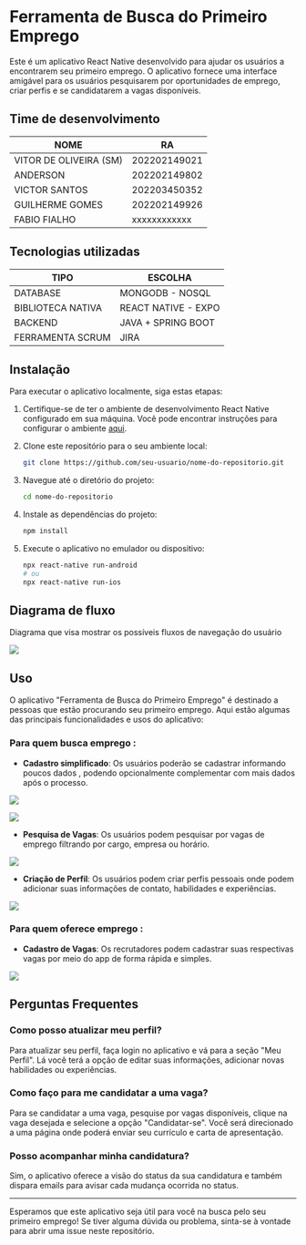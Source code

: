# Ferramenta de Busca do Primeiro Emprego

Este é um aplicativo React Native desenvolvido para ajudar os usuários a encontrarem seu primeiro emprego. O aplicativo fornece uma interface amigável para os usuários pesquisarem por oportunidades de emprego, criar perfis e se candidatarem a vagas disponíveis.

## Time de desenvolvimento
| NOME                  | RA           |
| ----------------------| ------------ |
| VITOR DE OLIVEIRA (SM)| 202202149021 |
| ANDERSON              | 202202149802 |
| VICTOR SANTOS         | 202203450352 |
| GUILHERME GOMES       | 202202149926 |
| FABIO FIALHO          | xxxxxxxxxxxx |


## Tecnologias utilizadas
| TIPO                  | ESCOLHA             |
| ----------------------| ------------------- |
| DATABASE              | MONGODB - NOSQL     |
| BIBLIOTECA NATIVA     | REACT NATIVE - EXPO |
| BACKEND               | JAVA + SPRING BOOT  |
| FERRAMENTA SCRUM      | JIRA                |



## Instalação

Para executar o aplicativo localmente, siga estas etapas:

1. Certifique-se de ter o ambiente de desenvolvimento React Native configurado em sua máquina. Você pode encontrar instruções para configurar o ambiente [aqui](https://reactnative.dev/docs/environment-setup).

2. Clone este repositório para o seu ambiente local:

    ```bash
    git clone https://github.com/seu-usuario/nome-do-repositorio.git
    ```

3. Navegue até o diretório do projeto:

    ```bash
    cd nome-do-repositorio
    ```

4. Instale as dependências do projeto:

    ```bash
    npm install
    ```

5. Execute o aplicativo no emulador ou dispositivo:

    ```bash
    npx react-native run-android
    # ou
    npx react-native run-ios
    ```


## Diagrama de fluxo

Diagrama que visa mostrar os possíveis fluxos de navegação do usuário

![](assets/JobFinderDiagram.jpg)

## Uso

O aplicativo "Ferramenta de Busca do Primeiro Emprego" é destinado a pessoas que estão procurando seu primeiro emprego. Aqui estão algumas das principais funcionalidades e usos do aplicativo:

### Para quem busca emprego :

- **Cadastro simplificado**: Os usuários poderão se cadastrar informando poucos dados , podendo opcionalmente complementar com mais dados após o processo.

![](assets/cadastro.jpg)

![](assets/login.jpg)

- **Pesquisa de Vagas**: Os usuários podem pesquisar por vagas de emprego filtrando por cargo, empresa ou horário.

![](assets/listadevagas.jpg)
  
- **Criação de Perfil**: Os usuários podem criar perfis pessoais onde podem adicionar suas informações de contato, habilidades e experiências.

![](assets/perfil.jpg)

### Para quem oferece emprego :

- **Cadastro de Vagas**: Os recrutadores podem cadastrar suas respectivas vagas por meio do app de forma rápida e simples.

![](assets/cadastrodevaga.jpg)

## Perguntas Frequentes

### Como posso atualizar meu perfil?

Para atualizar seu perfil, faça login no aplicativo e vá para a seção "Meu Perfil". Lá você terá a opção de editar suas informações, adicionar novas habilidades ou experiências.

### Como faço para me candidatar a uma vaga?

Para se candidatar a uma vaga, pesquise por vagas disponíveis, clique na vaga desejada e selecione a opção "Candidatar-se". Você será direcionado a uma página onde poderá enviar seu currículo e carta de apresentação.

### Posso acompanhar minha candidatura?

Sim, o aplicativo oferece a visão do status da sua candidatura e também dispara emails para avisar cada mudança ocorrida no status.

---

Esperamos que este aplicativo seja útil para você na busca pelo seu primeiro emprego! Se tiver alguma dúvida ou problema, sinta-se à vontade para abrir uma issue neste repositório.
